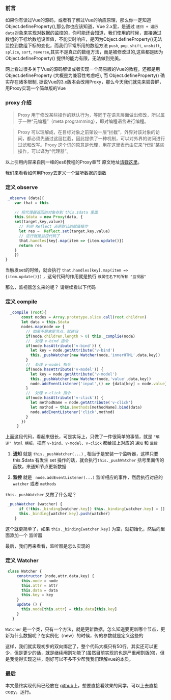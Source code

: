### 前言
如果你有读过Vue的源码，或者有了解过Vue的响应原理，那么你一定知道Object.defineProperty(),那么你也应该知道，Vue 2.x里，是通过 `递归 + 遍历 data`对象来实现对数据的监控的，你可能还会知道，我们使用的时候，直接通过数组的下标给数组设置值，不能实时响应，是因为Object.defineProperty()无法监控到数组下标的变化，而我们平常所用的数组方法 `push`, `pop`, `shift`, `unshift`, `splice`, `sort`, `reverse`,其实不是真正的数组方法，而是被修改过的,这些都是因为 Object.defineProperty() 提供的能力有限，无法做到完美。
  
网上看过很多关于Vue的源码解读或者实现一个简易版的Vue的教程，还都是用 Object.defineProperty (大概是为兼容性考虑吧), 而 Object.defineProperty() 确实存在诸多限制, 据说Vue的3.x版本会改用Proxy，那么今天我们就先来尝尝鲜，用Proxy实现一个简单版的Vue

### proxy 介绍

> Proxy 用于修改某些操作的默认行为，等同于在语言层面做出修改，所以属于一种“元编程”（meta programming），即对编程语言进行编程。
  
> Proxy 可以理解成，在目标对象之前架设一层“拦截”，外界对该对象的访问，都必须先通过这层拦截，因此提供了一种机制，可以对外界的访问进行过滤和改写。Proxy 这个词的原意是代理，用在这里表示由它来“代理”某些操作，可以译为“代理器”。

以上引用内容来自阮一峰的es6教程的Proxy章节 原文地址[请戳这里](http://es6.ruanyifeng.com/#docs/proxy)。

我们来看看如何用Proxy去定义一个监听数据的函数

### 定义 observe
```javascript
 _observe (data){
    var that = this
    
    // 把代理器返回的对象存到 this.$data 里面
    this.$data = new Proxy(data, {
    set(target,key,value){
      // 利用 Reflect 还原默认的赋值操作
      let res =  Reflect.set(target,key,value)
      // 这行就是监控代码了
      that.handles[key].map(item => {item.update()})
      return res
    }
    })
}
```

当触发set的时候，就会执行 `that.handles[key].map(item => {item.update()})` ，这句代码的作用就是执行 `该属性名下的所有 "监视器" `

那么，监视器怎么来的呢？ 请继续看以下代码

### 定义 compile
```javascript
  _compile (root){
       const nodes = Array.prototype.slice.call(root.children)
       let data = this.$data
       nodes.map(node => {
         // 如果不是末尾节点，就递归
         if(node.children.length > 0) this._complie(node)
         //  处理 v-bind 指令
         if(node.hasAttribute('v-bind')) {
           let key = node.getAttribute('v-bind')
           this._pushWatcher(new Watcher(node,'innerHTML',data,key))
         }
         //  处理 v-model 指令
         if(node.hasAttribute('v-model')) {
           let key = node.getAttribute('v-model')
           this._pushWatcher(new Watcher(node,'value',data,key))
           node.addEventListener('input',() => {data[key] = node.value})
         }
         //  处理 v-click 指令
         if(node.hasAttribute('v-click')) {
           let methodName = node.getAttribute('v-click')
           let mothod = this.$methods[methodName].bind(data)
           node.addEventListener('click',mothod)
         }
       })
     }
```
上面这段代码，看起来很长，可是实际上，只做了一件很简单的事情，就是 `"编译" html 模板`，把有 `v-bind`、`v-model`、`v-click` 都给加上对应的 `通知` 和 `监控`

1. **通知** 就是 `this._pushWatcher(...)` , 相当于是安装一个监听器，这样只要 this.$data 有发生 set 操作的话，就会执行`this._pushWatcher` 括号里面传的函数，来通知节点更新数据

2. **监控** 就是 ` node.addEventListener(...)` 监听相应的事件，然后执行对应的 `watcher` 或者 `methods`

`this._pushWatcher` 又做了什么呢？

```javascript
 _pushWatcher (watcher) {
      if (!this._binding[watcher.key]) this._binding[watcher.key] = []
      this._binding[watcher.key].push(watcher)
    }
```

这个就更简单了，如果 `this._binding[watcher.key]` 为空，就初始化，然后向里面添加一个 监听器

最后，我们再来看看，监听器是怎么实现的

### 定义 Watcher
```javascript
 class Watcher {
     constructor (node,attr,data,key) {
       this.node = node
       this.attr = attr
       this.data = data
       this.key = key
     }
     update () {
       this.node[this.attr] = this.data[this.key]
     }
   }
```
`Watcher` 是一个类，只有一个方法，就是更新数据，怎么知道要更新哪个节点，更新为什么数据呢？在实例化（new）的时候，传的参数就是定义这些的

这样，我们就实现初步的双向绑定了，整个代码大概只有50行。其实还可以更少，但是更少的话，就是继续阉割功能了(虽然目前实现的也是严重阉割版的)，但是我觉得实现这些，刚好可以不多不少帮我我们理解vue的本质。

### 最后

本文最终实现代码已经放在 [github](https://github.com/noahlam/practice-truth/blob/master/code/vue-class-proxy.html)上，想要直接看效果的同学，可以上去直接copy，运行。